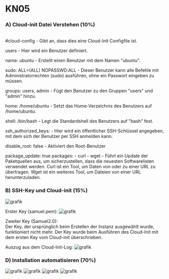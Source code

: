 # KN05

### A) Cloud-init Datei Verstehen (10%)
<br>
#cloud-config - Gibt an, dass dies eine Cloud-Init Configfile ist.
<br>

users - Hier wird ein Benutzer definiert.
<br>

name: ubuntu - Erstellt einen Benutzer mit dem Namen "ubuntu".
<br>

sudo: ALL=(ALL) NOPASSWD:ALL - Dieser Benutzer kann alle Befehle mit Administratorrechten (sudo) ausführen, ohne ein Passwort eingeben zu müssen.
<br>

groups: users, admin - Fügt den Benutzer zu den Gruppen "users" und "admin" hinzu.
<br> 

home: /home/ubuntu - Setzt das Home-Verzeichnis des Benutzers auf /home/ubuntu.
<br>

shell: /bin/bash - Legt die Standardshell des Benutzers auf "bash" fest.
<br> 

ssh_authorized_keys: - Hier wird ein öffentlicher SSH-Schlüssel angegeben, mit dem sich der Benutzer per SSH anmelden kann.
<br>

disable_root: false - Aktiviert den Root-Benutzer 
<br>

package_update: true packages: - curl - wget - Führt ein Update der Paketquellen aus, um sicherzustellen, dass die neuesten Softwarelisten verwendet werden. Curl ist ein Tool, um Daten von oder zu einer URL zu übertragen. Wget ist ein weiteres Tool, um Dateien von einer URL herunterzuladen.


### B) SSH-Key und Cloud-init (15%)
![grafik](https://github.com/user-attachments/assets/a2a44276-81a6-41f6-9dc3-7c252f713498)


Erster Key (samuel.pem):
![grafik](https://github.com/user-attachments/assets/7f805402-7fee-4730-bf1c-210553912baa)

Zweiter Key (Samuel2.0):
<br/>
Der Key, der ursprünglich beim Erstellen der Instanz ausgewählt wurde, funktioniert nicht mehr. Der Key wurde beim Ausführen des Cloud-Init mit dem ersten Key vom Cloud-init überschrieben. 

Auszug aus dem Cloud-Init-Log:
![grafik](https://github.com/user-attachments/assets/2e07d10a-f3b2-4616-a74d-d189e963f115)

### D) Installation automatisieren (70%)

![grafik](https://github.com/user-attachments/assets/ec2d18a4-f8e2-424f-beae-f5e802d274cc)
![grafik](https://github.com/user-attachments/assets/8e691823-67c6-4d0c-9078-c710c0ee0f72)
![grafik](https://github.com/user-attachments/assets/0e6392ad-1b45-4295-a252-fccf72257c6f)
![grafik](https://github.com/user-attachments/assets/ad36cb12-08b1-42d1-ac4f-3b384907507e)




